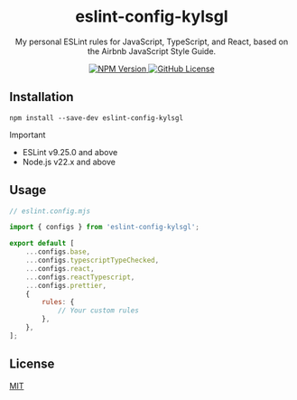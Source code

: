 <h1 align="center">eslint-config-kylsgl</h1>

<p align="center">
	My personal ESLint rules for JavaScript, TypeScript, and React, based on the
	Airbnb JavaScript Style Guide.
</p>

<div align="center">
	<a href="https://www.npmjs.com/package/eslint-config-kylsgl">
		<img
			alt="NPM Version"
			src="https://img.shields.io/npm/v/eslint-config-kylsgl"
		/>
	</a>
	<a
		href="https://github.com/kylsgl/eslint-config-kylsgl-beta/blob/master/LICENSE"
	>
		<img
			alt="GitHub License"
			src="https://img.shields.io/github/license/kylsgl/eslint-config-kylsgl-beta"
		/>
	</a>
</div>

## Installation

```shell
npm install --save-dev eslint-config-kylsgl
```

> [!IMPORTANT]
>
> - ESLint v9.25.0 and above
> - Node.js v22.x and above

## Usage

```js
// eslint.config.mjs

import { configs } from 'eslint-config-kylsgl';

export default [
	...configs.base,
	...configs.typescriptTypeChecked,
	...configs.react,
	...configs.reactTypescript,
	...configs.prettier,
	{
		rules: {
			// Your custom rules
		},
	},
];
```

## License

[MIT](https://github.com/kylsgl/eslint-config-kylsgl-beta/blob/master/LICENSE)
